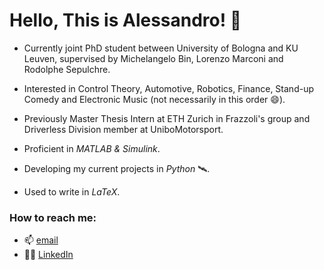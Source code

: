 # Hello, This is Alessandro! 👋 
* Currently joint PhD student between University of Bologna and KU Leuven, supervised by Michelangelo Bin, Lorenzo Marconi and Rodolphe Sepulchre.

* Interested in Control Theory, Automotive, Robotics, Finance, Stand-up Comedy and Electronic Music (not necessarily in this order 😄).

* Previously Master Thesis Intern at ETH Zurich in Frazzoli's group and Driverless Division member at UniboMotorsport. 

* Proficient in *MATLAB & Simulink*.
* Developing my current projects in *Python* 🛰️.
* Used to write in *LaTeX*.

### How to reach me:
* 📫 [email](ale.c.cecconi@gmail.com)
* 👨‍💼 [LinkedIn](http://www.linkedin.com/in/alessandro-cecconi-a5a988182/)
<!---
aleegeco/aleegeco is a ✨ special ✨ repository because its `README.md` (this file) appears on your GitHub profile.
You can click the Preview link to take a look at your changes.
--->
